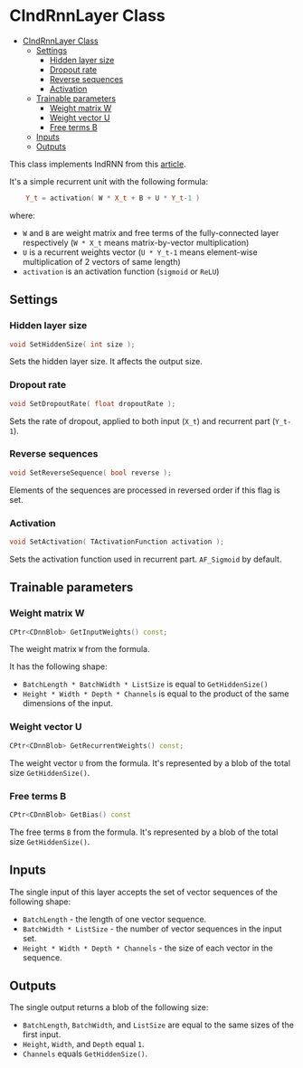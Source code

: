 # CIndRnnLayer Class

<!-- TOC -->

- [CIndRnnLayer Class](#cindrnnlayer-class)
    - [Settings](#settings)
        - [Hidden layer size](#hidden-layer-size)
        - [Dropout rate](#dropout-rate)
        - [Reverse sequences](#reverse-sequences)
        - [Activation](#activation)
    - [Trainable parameters](#trainable-parameters)
        - [Weight matrix W](#weight-matrix-w)
        - [Weight vector U](#weight-vector-u)
        - [Free terms B](#free-term-b)
    - [Inputs](#inputs)
    - [Outputs](#outputs)

<!-- /TOC -->

This class implements IndRNN from this [article](https://arxiv.org/pdf/1803.04831.pdf).

It's a simple recurrent unit with the following formula:

```c++
    Y_t = activation( W * X_t + B + U * Y_t-1 )
```

where:

- `W` and `B` are weight matrix and free terms of the fully-connected layer respectively (`W * X_t` means matrix-by-vector multiplication)
- `U` is a recurrent weights vector (`U * Y_t-1` means element-wise multiplication of 2 vectors of same length)
- `activation` is an activation function (`sigmoid` or `ReLU`)

## Settings

### Hidden layer size

```c++
void SetHiddenSize( int size );
```

Sets the hidden layer size. It affects the output size.

### Dropout rate

```c++
void SetDropoutRate( float dropoutRate );
```

Sets the rate of dropout, applied to both input (`X_t`) and recurrent part (`Y_t-1`).

### Reverse sequences

```c++
void SetReverseSequence( bool reverse );
```

Elements of the sequences are processed in reversed order if this flag is set.

### Activation

```c++
void SetActivation( TActivationFunction activation );
```

Sets the activation function used in recurrent part. `AF_Sigmoid` by default.

## Trainable parameters

### Weight matrix W

```c++
CPtr<CDnnBlob> GetInputWeights() const;
```

The weight matrix `W` from the formula.

It has the following shape:

- `BatchLength * BatchWidth * ListSize` is equal to `GetHiddenSize()`
- `Height * Width * Depth * Channels` is equal to the product of the same dimensions of the input.

### Weight vector U

```c++
CPtr<CDnnBlob> GetRecurrentWeights() const;
```

The weight vector `U` from the formula. It's represented by a blob of the total size `GetHiddenSize()`.

### Free terms B

```c++
CPtr<CDnnBlob> GetBias() const
```

The free terms `B` from the formula. It's represented by a blob of the total size `GetHiddenSize()`.

## Inputs

The single input of this layer accepts the set of vector sequences of the following shape:

- `BatchLength` - the length of one vector sequence.
- `BatchWidth * ListSize` - the number of vector sequences in the input set.
- `Height * Width * Depth * Channels` - the size of each vector in the sequence.

## Outputs

The single output returns a blob of the following size:

- `BatchLength`, `BatchWidth`, and `ListSize` are equal to the same sizes of the first input.
- `Height`, `Width`, and `Depth` equal `1`.
- `Channels` equals `GetHiddenSize()`.
